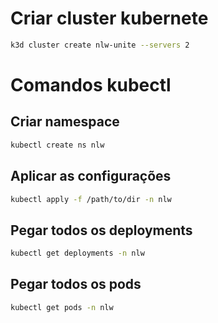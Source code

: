 # Criar cluster kubernete
```bash
k3d cluster create nlw-unite --servers 2
```
# Comandos kubectl
## Criar namespace
```bash
kubectl create ns nlw
```
## Aplicar as configurações
```bash
kubectl apply -f /path/to/dir -n nlw
```
## Pegar todos os deployments
```bash
kubectl get deployments -n nlw
```
## Pegar todos os pods
```bash
kubectl get pods -n nlw
```
